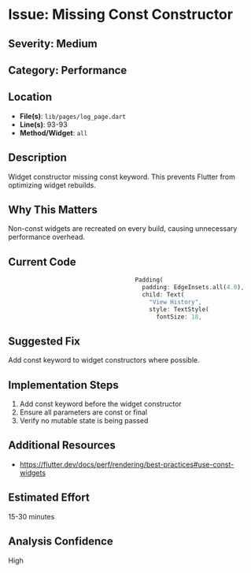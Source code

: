 # Issue: Missing Const Constructor

## Severity: Medium

## Category: Performance

## Location
- **File(s)**: `lib/pages/log_page.dart`
- **Line(s)**: 93-93
- **Method/Widget**: `all`

## Description
Widget constructor missing const keyword. This prevents Flutter from optimizing widget rebuilds.

## Why This Matters
Non-const widgets are recreated on every build, causing unnecessary performance overhead.

## Current Code
```dart
                                    Padding(
                                      padding: EdgeInsets.all(4.0),
                                      child: Text(
                                        "View History",
                                        style: TextStyle(
                                          fontSize: 18, 
```

## Suggested Fix
Add const keyword to widget constructors where possible.

## Implementation Steps
1. Add const keyword before the widget constructor
2. Ensure all parameters are const or final
3. Verify no mutable state is being passed

## Additional Resources
- https://flutter.dev/docs/perf/rendering/best-practices#use-const-widgets

## Estimated Effort
15-30 minutes

## Analysis Confidence
High
